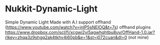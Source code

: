 # Nukkit-Dynamic-Light
Simple Dynamic Light Made with A.I
support offhand (https://www.youtube.com/watch?v=jnIP5sNElOQ&t=7s)
offhand plugins https://www.dropbox.com/scl/fi/xcgwi2yi5agwhqhtbu8uy/OffHand-1.0.jar?rlkey=zhqa3z9shgq2ak4tkhy4i60pb&e=1&st=j072cuan&dl=0 (not mine)
